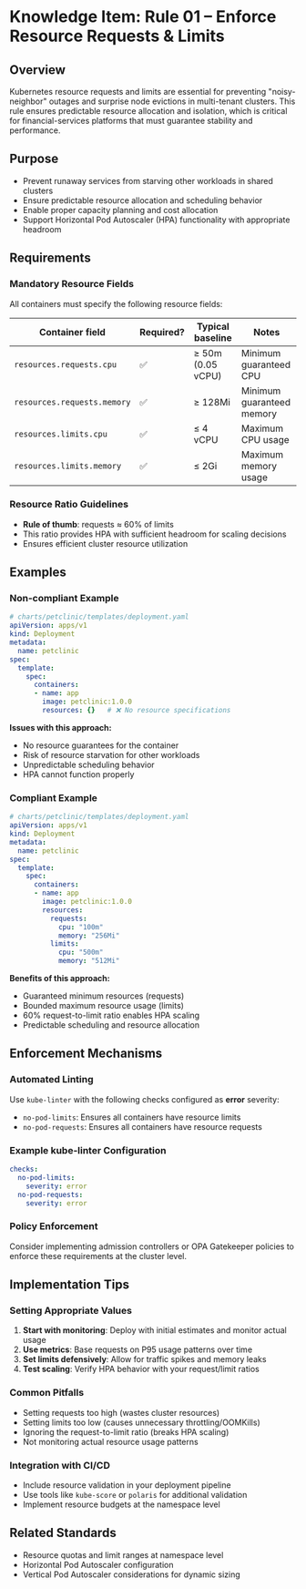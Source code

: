 # Knowledge Item: Rule 01 – Enforce Resource Requests & Limits

## Overview
Kubernetes resource requests and limits are essential for preventing "noisy-neighbor" outages and surprise node evictions in multi-tenant clusters. This rule ensures predictable resource allocation and isolation, which is critical for financial-services platforms that must guarantee stability and performance.

## Purpose
- Prevent runaway services from starving other workloads in shared clusters
- Ensure predictable resource allocation and scheduling behavior
- Enable proper capacity planning and cost allocation
- Support Horizontal Pod Autoscaler (HPA) functionality with appropriate headroom

## Requirements

### Mandatory Resource Fields
All containers must specify the following resource fields:

| Container field | Required? | Typical baseline | Notes |
| --- | --- | --- | --- |
| `resources.requests.cpu` | ✅ | ≥ 50m (0.05 vCPU) | Minimum guaranteed CPU |
| `resources.requests.memory` | ✅ | ≥ 128Mi | Minimum guaranteed memory |
| `resources.limits.cpu` | ✅ | ≤ 4 vCPU | Maximum CPU usage |
| `resources.limits.memory` | ✅ | ≤ 2Gi | Maximum memory usage |

### Resource Ratio Guidelines
- **Rule of thumb**: requests ≈ 60% of limits
- This ratio provides HPA with sufficient headroom for scaling decisions
- Ensures efficient cluster resource utilization

## Examples

### Non-compliant Example
```yaml
# charts/petclinic/templates/deployment.yaml
apiVersion: apps/v1
kind: Deployment
metadata:
  name: petclinic
spec:
  template:
    spec:
      containers:
      - name: app
        image: petclinic:1.0.0
        resources: {}   # ❌ No resource specifications
```

**Issues with this approach:**
- No resource guarantees for the container
- Risk of resource starvation for other workloads
- Unpredictable scheduling behavior
- HPA cannot function properly

### Compliant Example
```yaml
# charts/petclinic/templates/deployment.yaml
apiVersion: apps/v1
kind: Deployment
metadata:
  name: petclinic
spec:
  template:
    spec:
      containers:
      - name: app
        image: petclinic:1.0.0
        resources:
          requests:
            cpu: "100m"
            memory: "256Mi"
          limits:
            cpu: "500m"
            memory: "512Mi"
```

**Benefits of this approach:**
- Guaranteed minimum resources (requests)
- Bounded maximum resource usage (limits)
- 60% request-to-limit ratio enables HPA scaling
- Predictable scheduling and resource allocation

## Enforcement Mechanisms

### Automated Linting
Use `kube-linter` with the following checks configured as **error** severity:
- `no-pod-limits`: Ensures all containers have resource limits
- `no-pod-requests`: Ensures all containers have resource requests

### Example kube-linter Configuration
```yaml
checks:
  no-pod-limits:
    severity: error
  no-pod-requests:
    severity: error
```

### Policy Enforcement
Consider implementing admission controllers or OPA Gatekeeper policies to enforce these requirements at the cluster level.

## Implementation Tips

### Setting Appropriate Values
1. **Start with monitoring**: Deploy with initial estimates and monitor actual usage
2. **Use metrics**: Base requests on P95 usage patterns over time
3. **Set limits defensively**: Allow for traffic spikes and memory leaks
4. **Test scaling**: Verify HPA behavior with your request/limit ratios

### Common Pitfalls
- Setting requests too high (wastes cluster resources)
- Setting limits too low (causes unnecessary throttling/OOMKills)
- Ignoring the request-to-limit ratio (breaks HPA scaling)
- Not monitoring actual resource usage patterns

### Integration with CI/CD
- Include resource validation in your deployment pipeline
- Use tools like `kube-score` or `polaris` for additional validation
- Implement resource budgets at the namespace level

## Related Standards
- Resource quotas and limit ranges at namespace level
- Horizontal Pod Autoscaler configuration
- Vertical Pod Autoscaler considerations for dynamic sizing
